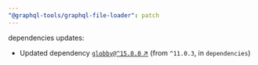 ```yaml
---
"@graphql-tools/graphql-file-loader": patch
---
```

dependencies updates:
  - Updated dependency [`globby@^15.0.0` ↗︎](https://www.npmjs.com/package/globby/v/15.0.0) (from `^11.0.3`, in `dependencies`)
